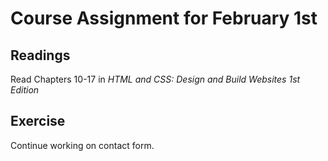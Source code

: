 # Course Assignment for February 1st

## Readings

Read Chapters 10-17 in *HTML and CSS: Design and Build Websites 1st Edition*

## Exercise

Continue working on contact form. 
